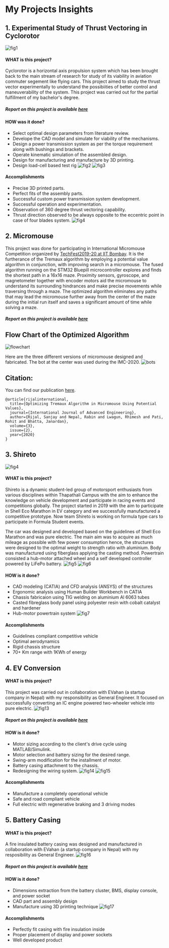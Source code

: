 # My Projects Insights

## 1. Experimental Study of Thrust Vectoring in Cyclorotor

![fig1](Pictures/Cyclorotor/Design.png)
#### WHAT is this project?
Cyclorotor is a horizontal axis propulsion system which has been brought back to the main stream of research for study of its viability in aviation commuter segement like flying cars. This project aimed to study the thrust vector experimentally to understand the possibiities of better control and maneuverability of the system. This project was carried out for the partial fulfillment of my bachelor's degree.
##### Report on this project is available [here](https://drive.google.com/file/d/1eB-UYTzneUBVJCtv-Sf_ccBZjCfi1CdQ/view?usp=sharing)
#### HOW was it done?
- Select optimal design parameters from literature review.
- Develope the CAD model and simulate for viability of the mechanisms.
- Design a power transmission system as per the torque requirement along with bushings and brackets.
- Operate kinematic simulation of the assembled design.
- Design for manufacturing and manufacture by 3D printing.
- Design load-cell based test rig
![fig2](Pictures/Cyclorotor/Product.png)
![fig3](Pictures/Cyclorotor/loadcellcircuit.png)

#### Accomplishments
- Precise 3D printed parts.
- Perfect fits of the assembly parts.
- Successful custom power transmission system development.
- Successful operation and experimentation.
- Observation of 360 degree thrust vectoring capability.
- Thrust direction observed to be always opposite to the eccentric point in case of four blades system.
![fig4](Pictures/Cyclorotor/Assembly_Draft.jpg)


## 2. Micromouse
This project was done for participating in International Micromouse Competition organized by
[TechFest2019-20 at IIT Bombay](https://techfest.org/). It is
the furtherance of the Tremaux algorithm by employing a potential value algorithm in conjunction, with improving search in a micromouse.  The fused algorithm running on the STM32 Bluepill microcontroller explores and finds the shortest path in a 16x16 maze. Proximity sensors, gyroscope, and magnetometer together with encoder motors aid the micromouse to understand its surrounding hindrances and make precise movements while traversing through a maze. The optimized algorithm eliminates any paths that may lead the micromouse further away from the center of the maze during the initial run itself and saves a significant amount of time while solving a maze.

##### Report on this project is available [here](https://drive.google.com/file/d/183wrktVCq5AOybMiit0GX_J2vyt4wZQf/view?usp=sharing)

## Flow Chart of the Optimized Algorithm

![flowchart](/Pictures/Micromouse/flow_chart.png)

Here are the three different versions of micromouse designed and fabricated. The bot at the center was used during the IMC-2020.
![bots](/Pictures/Micromouse/bots.png)


## Citation:
You can find our publication [here](https://ictaes.org/wp-content/uploads/2020/09/IJAE-2020-Vol.03-No.02/7_Sanjaya_Vol3_No2.pdf?ckattempt=1).
```
@article{rijalinternational,
  title={Optimizing Tremaux Algorithm in Micromouse Using Potential Values},
  journal={International Journal of Advanced Engineering},
  author={Rijal, Sanjay and Nepal, Rabin and Lwagun, Rhimesh and Pati, Rohit and Bhatta, Janardan},
  volume={3},
  issue={2},
  year={2020}
}
```

## 3. Shireto
![fig4](Pictures/Shireto/Chassis_design.png)
#### WHAT is this project?
Shireto is a dynamic student-led group of motorsport enthusiasts from various disciplines within Thapathali Campus with the aim to enhance the knowledge on vehicle development and participate in racing events and competitions globally. The project started in 2019 with the aim to participate in Shell Eco Marathon in EV category and we successfully manufactured a competitive prototype. Now team Shireto is working on formula type cars to participate in Formula Student events.

The car was designed and developed based on the guidelines of Shell Eco Marathon and was pure electric. The main aim was to acquire as much mileage as possible with few power consumption hence, the structures were designed to the optimal weight to strength ratio with aluminium. Body was manufactured using fiberglass applying the casting method. Powertrain consisted a hub-motor attached wheel and a self developed controller powered by LiFePo battery.
![fig5](Pictures/Shireto/Chassis.png)
![fig6](Pictures/Shireto/Manufacture.png)
#### HOW is it done?
- CAD modeling (CATIA) and CFD analysis (ANSYS) of the structures
- Ergonomic analysis using Human Builder Workbench in CATIA
- Chassis fabricaion using TIG welding on aluminium Al 6063 tubes
- Casted fibreglass body panel using polyester resin with cobalt catalyst and hardener
- Hub-motor powertrain system
![fig7](Pictures/Shireto/Product.png)

#### Accomplishments
- Guidelines compliant competitive vehicle
- Optimal aerodynamics
- Rigid chassis structure
- 70+ Km range with 1KWh of energy


## 4. EV Conversion
#### WHAT is this project?
This project was carried out in collaboration with EVahan (a startup company in Nepal) with my responsibility as General Engineer. It focused on successfully converting an IC engine powered two-wheeler vehicle into pure electric.
![fig13](Pictures/EV_conversion/EVConvert.jpg)

##### Report on this project is available [here](https://drive.google.com/file/d/10gWs83NFK3THqdROTqU345aQyBRbm8cr/view?usp=sharing)
#### HOW is it done?
- Motor sizing according to the client's drive cycle using MATLAB/Simulink.
- Motor selection and battery sizing for the desired range.
- Swing-arm modification for the installment of motor.
- Battery casing attachment to the chassis.
- Redesigning the wiring system.
![fig14](Pictures/EV_conversion/BatteryDesign.png)
![fig15](Pictures/EV_conversion/VehicleResistive.png)
#### Accomplishments
- Manufacture a completely operational vehicle
- Safe and road compliant vehicle
- Full electric with regenerative braking and 3 driving modes


## 5. Battery Casing
#### WHAT is this project?
A fire insulated battery casing was designed and manufactured in collaboration with EVahan (a startup company in Nepal) with my resposibility as General Engineer.
![fig16](Pictures/Battery_casing/Casing_design.png)

##### Report on this project is available [here](https://drive.google.com/file/d/1CvMc2M0b08G_HyTX1NpBqHgKvPnaDJ8o/view?usp=sharing)
#### HOW is it done?
- Dimensions extraction from the battery cluster, BMS, display console, and power socket
- CAD part and assembly design
- Manufacture using 3D printing technique
![fig17](Pictures/Battery_casing/IMG1.jpg)
#### Accomplishments
- Perfectly fit casing with fire insulation inside
- Proper placement of display and power sockets
- Well developed product
